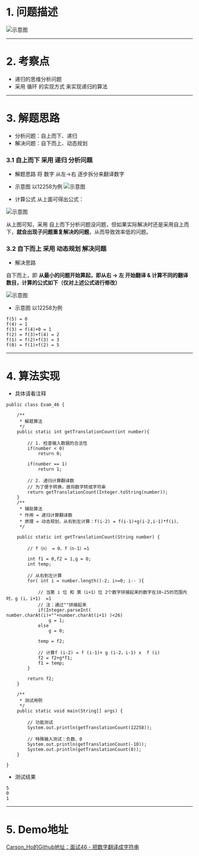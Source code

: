 # 1. 问题描述
![示意图](http://upload-images.jianshu.io/upload_images/944365-30f0c23500d63461.png?imageMogr2/auto-orient/strip%7CimageView2/2/w/1240)


***
# 2. 考察点
- 递归的思维分析问题
- 采用 循环 的实现方式 来实现递归的算法
***
# 3. 解题思路
- 分析问题：自上而下、递归
- 解决问题：自下而上、动态规划

### 3.1 自上而下 采用 递归 分析问题
- 解题思路
将 数字 从左->右 逐步拆分来翻译数字

- 示意图
以12258为例
![示意图](http://upload-images.jianshu.io/upload_images/944365-871f3b75783cd353.png?imageMogr2/auto-orient/strip%7CimageView2/2/w/1240)

- 计算公式
从上面可得出公式：

![示意图](http://upload-images.jianshu.io/upload_images/944365-7a3ba00879bbb36a.png?imageMogr2/auto-orient/strip%7CimageView2/2/w/1240)


从上图可知，采用 自上而下分析问题没问题，但如果实际解决时还是采用自上而下，**就会出现子问题重复解决的问题**，从而导致效率低的问题。

### 3.2 自下而上 采用 动态规划 解决问题
- 解决思路

自下而上，即 **从最小的问题开始算起，即从右 -> 左 开始翻译 & 计算不同的翻译数目，计算的公式如下（仅对上述公式进行修改）**

![示意图](http://upload-images.jianshu.io/upload_images/944365-df31af1988575f8e.png?imageMogr2/auto-orient/strip%7CimageView2/2/w/1240)

- 示意图
以12258为例
```
f(5) = 0
f(4) = 1
f(3) = f(4)+0 = 1
f(2) = f(3)+f(4) = 2
f(1) = f(2)+f(3) = 3 
f(0) = f(1)+f(2) = 5
```

***




# 4. 算法实现
- 具体请看注释

```
public class Exam_46 {

    /**
     * 解题算法
     */
    public static int getTranslationCount(int number){

        // 1. 检查输入数据的合法性
        if(number < 0)
            return 0;

        if(number == 1)
            return 1;

        // 2. 递归计算翻译数
        // 为了便于转换，故将数字转成字符串
        return getTranslationCount(Integer.toString(number));
    }
    /**
     * 辅助算法
     * 作用 = 递归计算翻译数
     * 原理 = 动态规划、从右到左计算：f(i-2) = f(i-1)+g(i-2,i-1)*f(i)、
     */

    public static int getTranslationCount(String number) {
        
        // f（n） = 0、f（n-1）=1

        int f1 = 0,f2 = 1,g = 0;
        int temp;

        // 从右到左计算
        for( int i = number.length()-2; i>=0; i-- ){
            
            // 当第 i 位 和 第（i+1）位 2个数字拼接起来的数字在10~25的范围内时，g (i，i+1)  =1
            // 注：通过""拼接起来
            if(Integer.parseInt( number.charAt(i)+""+number.charAt(i+1) )<26)
                g = 1;
            else
                g = 0;

            temp = f2;
            
            // 计算f (i-2) = f (i-1)+ g (i-2，i-1) x  f (i)
            f2 = f2+g*f1;
            f1 = temp;
        }
        
        return f2;
    }

    /**
     * 测试用例
     */
    public static void main(String[] args) {

        // 功能测试
        System.out.println(getTranslationCount(12258));
        
        // 特殊输入测试：负数、0
        System.out.println(getTranslationCount(-10));
        System.out.println(getTranslationCount(0));
    }

}
```

- 测试结果

```
5
0
1
```

***
# 5. Demo地址
[Carson_Ho的Github地址：面试46 - 把数字翻译成字符串](https://github.com/Carson-Ho/AlgorithmLearning)